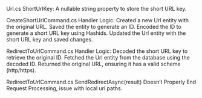 Url.cs
ShortUrlKey: A nullable string property to store the short URL key.

CreateShortUrlCommand.cs
Handler Logic:
Created a new Url entity with the original URL.
Saved the entity to generate an ID.
Encoded the ID to generate a short URL key using Hashids.
Updated the Url entity with the short URL key and saved changes.

RedirectToUrlCommand.cs
Handler Logic:
Decoded the short URL key to retrieve the original ID.
Fetched the Url entity from the database using the decoded ID.
Returned the original URL, ensuring it has a valid scheme (http/https).

RedirectToUrlCommand.cs
SendRedirectAsync(result) Doesn’t Properly End Request Processing, issue with local url paths.
